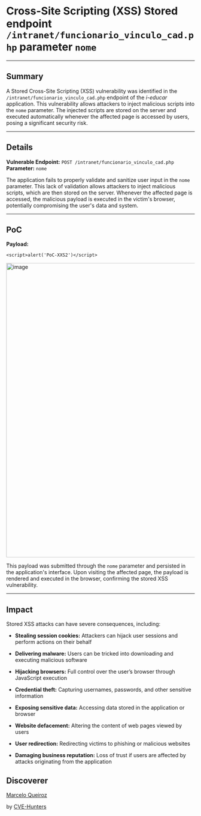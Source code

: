 # Cross-Site Scripting (XSS) Stored endpoint `/intranet/funcionario_vinculo_cad.php` parameter `nome`

---

## Summary

A Stored Cross-Site Scripting (XSS) vulnerability was identified in the `/intranet/funcionario_vinculo_cad.php` endpoint of the _i-educar_ application. This vulnerability allows attackers to inject malicious scripts into the `nome` parameter. The injected scripts are stored on the server and executed automatically whenever the affected page is accessed by users, posing a significant security risk.

---

## Details

**Vulnerable Endpoint:** `POST /intranet/funcionario_vinculo_cad.php`  
**Parameter:** `nome`

The application fails to properly validate and sanitize user input in the `nome` parameter. This lack of validation allows attackers to inject malicious scripts, which are then stored on the server. Whenever the affected page is accessed, the malicious payload is executed in the victim's browser, potentially compromising the user's data and system.

---

## PoC

**Payload:**

`<script>alert('PoC-XXS2')</script>`

<img width="816" height="785" alt="image" src="https://github.com/user-attachments/assets/c0b411d2-c500-4519-a493-a7ac6ae11243" />


This payload was submitted through the `nome` parameter and persisted in the application's interface. Upon visiting the affected page, the payload is rendered and executed in the browser, confirming the stored XSS vulnerability.

---

## Impact

Stored XSS attacks can have severe consequences, including:

- **Stealing session cookies:** Attackers can hijack user sessions and perform actions on their behalf
    
- **Delivering malware:** Users can be tricked into downloading and executing malicious software
    
- **Hijacking browsers:** Full control over the user’s browser through JavaScript execution
    
- **Credential theft:** Capturing usernames, passwords, and other sensitive information
    
- **Exposing sensitive data:** Accessing data stored in the application or browser
    
- **Website defacement:** Altering the content of web pages viewed by users
    
- **User redirection:** Redirecting victims to phishing or malicious websites
    
- **Damaging business reputation:** Loss of trust if users are affected by attacks originating from the application

## Discoverer

[Marcelo Queiroz](www.linkedin.com/in/marceloqueirozjr) 

by [CVE-Hunters](https://github.com/Sec-Dojo-Cyber-House/cve-hunters)
